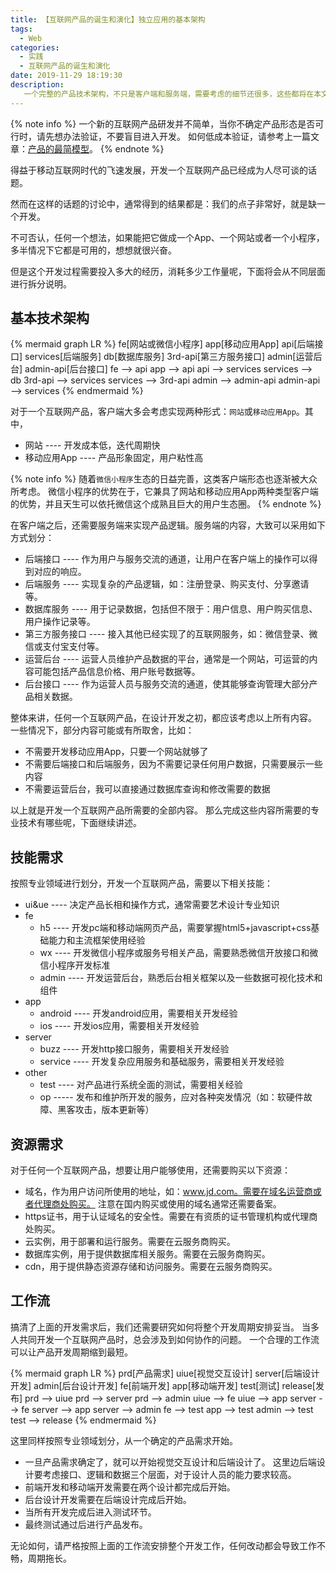 ```yaml
---
title: 【互联网产品的诞生和演化】独立应用的基本架构
tags:
  - Web
categories:
  - 实践
  - 互联网产品的诞生和演化
date: 2019-11-29 18:19:30
description:
   一个完整的产品技术架构，不只是客户端和服务端，需要考虑的细节还很多，这些都将在本文中一一阐述。
---
```


{% note info %}
一个新的互联网产品研发并不简单，当你不确定产品形态是否可行时，请先想办法验证，不要盲目进入开发。
如何低成本验证，请参考上一篇文章：[产品的最简模型](/posts/practice/0ws/0ws-simple)。
{% endnote %}

得益于移动互联网时代的飞速发展，开发一个互联网产品已经成为人尽可谈的话题。

然而在这样的话题的讨论中，通常得到的结果都是：我们的点子非常好，就是缺一个开发。

不可否认，任何一个想法，如果能把它做成一个App、一个网站或者一个小程序，多半情况下它都是可用的，想想就很兴奋。

但是这个开发过程需要投入多大的经历，消耗多少工作量呢，下面将会从不同层面进行拆分说明。

基本技术架构
----

{% mermaid graph LR %}
fe[网站或微信小程序]
app[移动应用App]
api[后端接口]
services[后端服务]
db[数据库服务]
3rd-api[第三方服务接口]
admin[运营后台]
admin-api[后台接口]
fe --> api
app --> api
api --> services
services --> db
3rd-api --> services
services --> 3rd-api
admin --> admin-api
admin-api --> services
{% endmermaid %}

对于一个互联网产品，客户端大多会考虑实现两种形式：`网站`或`移动应用App`。其中，
- 网站 ---- 开发成本低，迭代周期快
- 移动应用App ---- 产品形象固定，用户粘性高

{% note info %}
随着`微信小程序`生态的日益完善，这类客户端形态也逐渐被大众所考虑。
微信小程序的优势在于，它兼具了网站和移动应用App两种类型客户端的优势，并且天生可以依托微信这个成熟且巨大的用户生态圈。
{% endnote %}

在客户端之后，还需要服务端来实现产品逻辑。服务端的内容，大致可以采用如下方式划分：

- 后端接口 ---- 作为用户与服务交流的通道，让用户在客户端上的操作可以得到对应的响应。
- 后端服务 ---- 实现复杂的产品逻辑，如：注册登录、购买支付、分享邀请等。
- 数据库服务 ---- 用于记录数据，包括但不限于：用户信息、用户购买信息、用户操作记录等。
- 第三方服务接口 ---- 接入其他已经实现了的互联网服务，如：微信登录、微信或支付宝支付等。
- 运营后台 ---- 运营人员维护产品数据的平台，通常是一个网站，可运营的内容可能包括产品信息价格、用户账号数据等。
- 后台接口 ---- 作为运营人员与服务交流的通道，使其能够查询管理大部分产品相关数据。

整体来讲，任何一个互联网产品，在设计开发之初，都应该考虑以上所有内容。
一些情况下，部分内容可能或有所取舍，比如：
- 不需要开发移动应用App，只要一个网站就够了
- 不需要后端接口和后端服务，因为不需要记录任何用户数据，只需要展示一些内容
- 不需要运营后台，我可以直接通过数据库查询和修改需要的数据

以上就是开发一个互联网产品所需要的全部内容。
那么完成这些内容所需要的专业技术有哪些呢，下面继续讲述。

技能需求
----

按照专业领域进行划分，开发一个互联网产品，需要以下相关技能：

- ui&ue ---- 决定产品长相和操作方式，通常需要艺术设计专业知识
- fe
  - h5 ---- 开发pc端和移动端网页产品，需要掌握html5+javascript+css基础能力和主流框架使用经验
  - wx ---- 开发微信小程序或服务号相关产品，需要熟悉微信开放接口和微信小程序开发标准
  - admin ---- 开发运营后台，熟悉后台相关框架以及一些数据可视化技术和组件
- app
  - android ---- 开发android应用，需要相关开发经验
  - ios ---- 开发ios应用，需要相关开发经验
- server
  - buzz ---- 开发http接口服务，需要相关开发经验
  - service ---- 开发复杂应用服务和基础服务，需要相关开发经验
- other
  - test ---- 对产品进行系统全面的测试，需要相关经验
  - op ----- 发布和维护所开发的服务，应对各种突发情况（如：软硬件故障、黑客攻击，版本更新等）

资源需求
----

对于任何一个互联网产品，想要让用户能够使用，还需要购买以下资源：

- 域名，作为用户访问所使用的地址，如：www.jd.com。需要在域名运营商或者代理商处购买。
  注意在国内购买或使用的域名通常还需要备案。
- https证书，用于认证域名的安全性。需要在有资质的证书管理机构或代理商处购买。
- 云实例，用于部署和运行服务。需要在云服务商购买。
- 数据库实例，用于提供数据库相关服务。需要在云服务商购买。
- cdn，用于提供静态资源存储和访问服务。需要在云服务商购买。

工作流
----

搞清了上面的开发需求后，我们还需要研究如何将整个开发周期安排妥当。
当多人共同开发一个互联网产品时，总会涉及到如何协作的问题。
一个合理的工作流可以让产品开发周期缩到最短。


{% mermaid graph LR %}
prd[产品需求]
uiue[视觉交互设计]
server[后端设计开发]
admin[后台设计开发]
fe[前端开发]
app[移动端开发]
test[测试]
release[发布]
prd --> uiue
prd --> server
prd --> admin
uiue --> fe
uiue --> app
server --> fe
server --> app
server --> admin
fe --> test
app --> test
admin --> test
test --> release
{% endmermaid %}

这里同样按照专业领域划分，从一个确定的产品需求开始。
- 一旦产品需求确定了，就可以开始视觉交互设计和后端设计了。
  这里边后端设计要考虑接口、逻辑和数据三个层面，对于设计人员的能力要求较高。
- 前端开发和移动端开发需要在两个设计都完成后开始。
- 后台设计开发需要在后端设计完成后开始。
- 当所有开发完成后进入测试环节。
- 最终测试通过后进行产品发布。

无论如何，请严格按照上面的工作流安排整个开发工作，任何改动都会导致工作不畅，周期拖长。
